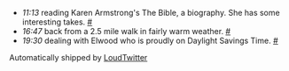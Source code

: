 <html><body><ul class="loudtwitter"><li><em>11:13</em> reading Karen Armstrong's The Bible, a biography. She has some interesting takes. <a href="http://twitter.com/merrill517/statuses/1300952045">#</a></li> <li><em>16:47</em> back from a 2.5 mile walk in fairly warm weather. <a href="http://twitter.com/merrill517/statuses/1302462734">#</a></li> <li><em>19:30</em> dealing with Elwood who is proudly on Daylight Savings Time. <a href="http://twitter.com/merrill517/statuses/1303147630">#</a></li></ul>Automatically shipped by <a href="http://www.loudtwitter.com">LoudTwitter</a></body></html>